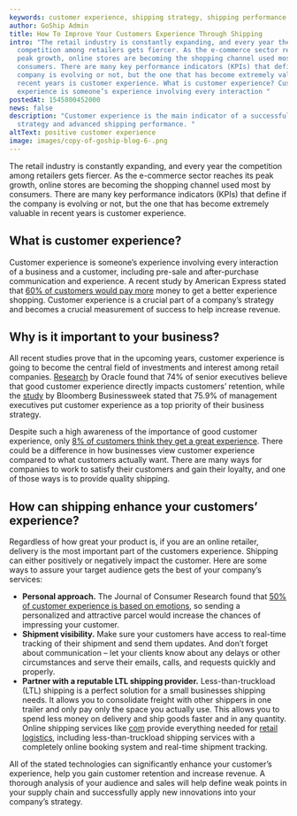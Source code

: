 ```yaml
---
keywords: customer experience, shipping strategy, shipping performance
author: GoShip Admin
title: How To Improve Your Customers Experience Through Shipping
intro: "The retail industry is constantly expanding, and every year the
  competition among retailers gets fiercer. As the e-commerce sector reaches its
  peak growth, online stores are becoming the shopping channel used most by
  consumers. There are many key performance indicators (KPIs) that define if the
  company is evolving or not, but the one that has become extremely valuable in
  recent years is customer experience. What is customer experience? Customer
  experience is someone’s experience involving every interaction "
postedAt: 1545800452000
news: false
description: "Customer experience is the main indicator of a successful shipping
  strategy and advanced shipping performance. "
altText: positive customer experience
image: images/copy-of-goship-blog-6-.png
---
```

The retail industry is constantly expanding, and every year the competition among retailers gets fiercer. As the e-commerce sector reaches its peak growth, online stores are becoming the shopping channel used most by consumers. There are many key performance indicators (KPIs) that define if the company is evolving or not, but the one that has become extremely valuable in recent years is customer experience. 

## **What is customer experience?** 

Customer experience is someone’s experience involving every interaction of a business and a customer, including pre-sale and after-purchase communication and experience. A recent study by American Express stated that [60% of customers would pay more](https://www.superoffice.com/blog/what-customers-want-you-to-know-about-them/) money to get a better experience shopping. Customer experience is a crucial part of a company’s strategy and becomes a crucial measurement of success to help increase revenue. 

## **Why is it important to your business?** 

All recent studies prove that in the upcoming years, customer experience is going to become the central field of investments and interest among retail companies. [Research](http://www.oracle.com/us/corporate/press/1903222) by Oracle found that 74% of senior executives believe that good customer experience directly impacts customers’ retention, while the [study](https://blogs.sap.com/2011/10/28/the-customer-experience-edge/) by Bloomberg Businessweek stated that 75.9% of management executives put customer experience as a top priority of their business strategy. 

Despite such a high awareness of the importance of good customer experience, only [8% of customers think they get a great experience](http://bain.com/bainweb/pdfs/cms/hotTopics/closingdeliverygap.pdf). There could be a difference in how businesses view customer experience compared to what customers actually want. There are many ways for companies to work to satisfy their customers and gain their loyalty, and one of those ways is to provide quality shipping.

## **How can shipping enhance your customers’ experience?** 

Regardless of how great your product is, if you are an online retailer, delivery is the most important part of the customers experience. Shipping can either positively or negatively impact the customer. Here are some ways to assure your target audience gets the best of your company’s services:

* **Personal approach.** The Journal of Consumer Research found that [50% of customer experience is based on emotions](http://www.ejcr.org/), so sending a personalized and attractive parcel would increase the chances of impressing your customer.
* **Shipment visibility.** Make sure your customers have access to real-time tracking of their shipment and send them updates. And don’t forget about communication – let your clients know about any delays or other circumstances and serve their emails, calls, and requests quickly and properly.
* **Partner with a reputable LTL shipping provider.** Less-than-truckload (LTL) shipping is a perfect solution for a small businesses shipping needs. It allows you to consolidate freight with other shippers in one trailer and only pay only the space you actually use. This allows you to spend less money on delivery and ship goods faster and in any quantity. Online shipping services like [com](https://www.goship.com/) provide everything needed for [retail logistics](https://www.goship.com/shipping-services/ltl-freight-shipping), including less-than-truckload shipping services with a completely online booking system and real-time shipment tracking.

All of the stated technologies can significantly enhance your customer’s experience, help you gain customer retention and increase revenue. A thorough analysis of your audience and sales will help define weak points in your supply chain and successfully apply new innovations into your company’s strategy.